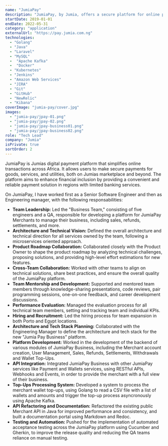 ```yaml
---
name: "JumiaPay"
description: "JumiaPay, by Jumia, offers a secure platform for online payments and financial transactions across Africa, simplifying purchases and utility payments."
startDate: 2019-01-01
endDate: 2022-05-31
category: "application"
externalUrl: "https://pay.jumia.com.ng"
technologies:
  - "Golang"
  - "Java"
  - "Laravel"
  - "MySQL"
  -  "Apache Kafka"
  -  "Docker"
  - "Kubernetes"
  - "Jenkins"
  - "Amazon Web Services"
  - "JIRA"
  - "Git"
  - "GitHub"
  - "NewRelic"
  - "Kibana"
coverImage: "jumia-pay/cover.jpg"
images:
  - "jumia-pay/jpay-01.png"
  - "jumia-pay/jpay-02.png"
  - "jumia-pay/jpay-business01.png"
  - "jumia-pay/jpay-business02.png"
role: "Tech Lead"
company: "Jumia"
isPrivate: true
sortOrder: 2
---
```


JumiaPay is Jumias digital payment platform that simplifies online transactions across Africa. It allows users to make secure payments for goods, services, and utilities, both on Jumias marketplace and beyond. The platform aims to enhance financial inclusion by providing a convenient and reliable payment solution in regions with limited banking services.

On JumiaPay, I have worked first as a Senior Software Engineer and then as Engineering manager, with the following responsabilities:

- **Team Leadership:** Led the "Business Team," consisting of five engineers and a QA, responsible for developing a platform for JumiaPay Merchants to manage their business, including sales, refunds, settlements, and more.
- **Architecture and Technical Vision:** Defined the overall architecture and technical direction for all services owned by the team, following a microservices oriented approach.
- **Product Roadmap Collaboration:** Collaborated closely with the Product Owner to shape the product roadmap by analyzing technical challenges, proposing solutions, and providing high-level effort estimations for new features.
- **Cross-Team Collaboration:** Worked with other teams to align on technical solutions, share best practices, and ensure the overall quality of the JumiaPay platform.
- **Team Mentorship and Development:** Supported and mentored team members through knowledge-sharing presentations, code reviews, pair programming sessions, one-on-one feedback, and career development discussions.
- **Performance Evaluation:** Managed the evaluation process for all technical team members, setting and tracking team and individual KPIs.
- **Hiring and Recruitment:** Led the hiring process for team expansion in both Porto and Egypt locations.
- **Architecture and Tech Stack Planning:** Collaborated with the Engineering Manager to define the architecture and tech stack for the new "Jumia Pay Business" platform.
- **Platform Development:** Worked in the development of the backend of various modules of JumiaPay Business, including the Merchant account creation, User Management, Sales, Refunds, Settlements, Withdrawals and Wallet Top-Ups.
- **API Integration:** Integrated JumiaPay Business  with other JumiaPay services like Payment and Wallets services, using RESTful APIs, Webhooks and Events, in order to provide the merchant with a full view of their business.
- **Top-Ups Processing System:** Developed a system to process the merchant wallet top-ups, using Golang to read a CSV file with a list of wallets and amounts and trigger the top-up process asyncronously using Apache Kafka.
- **API Refactoring and Documentation:** Refactored the existing public Merchant API in Java for improved performance and consistency, and built a documentation portal using Markdown and Redoc.
- **Testing and Automation:** Pushed for the implementation of automated acceptance testing across the JumiaPay platform using Cucumber and Gherkin, to improve the release quality and reducing the QA teams reliance on manual testing.
